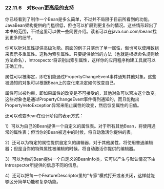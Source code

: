 ### 22.11.6　对Bean更高级的支持

你已经看到了制作一个Bean是多么简单，不过并不局限于目前所看到的功能。JavaBean架构提供的门槛很低，但也可以扩展到更复杂的情况。这些情形超出了本书的范围，不过这里可以做一些简要介绍。读者可以在java.sun.com/beans找到更多的细节。

你可以针对属性提供高级功能。前面的例子只演示了单一属性，但也可以使用数组来表示多重属性。这称为索引属性。只要提供恰当的方法（也就是根据命名规则给方法命名），Introspector将识别出索引属性，这样你的应用程序构建工具就可以正确工作。

属性可以被绑定，即它们能通过PropertyChangeEvent事件通知其他对象。这些被通知的对象可以根据Bean上的变化来决定如何改变自己。

属性可以被约束，即如果属性的改变是不可接受的，其他对象可以否决这个改变。这些对象也是通过PropertyChangeEvent事件得到通知的，而且能抛出PropertyVetoException异常来阻止属性的改变，然后恢复属性的旧值。

还可以改变Bean在设计阶段的表示方式：

1）可以为自己的Bean提供一个自定义的属性表。对于所有其他Bean，将使用通常的属性表；但当你的Bean被选中的时候，将自动激活你提供的表。

2）还可以为特定的属性提供自定义的编辑器，对于其他属性，将使用普通编辑器；但是当你的特殊属性被编辑的时候，将自动激活你提供的编辑器。

3）可以为你的Bean提供一个自定义的BeanInfo类，它可以产生与默认情况下由Introspector所提供的信息不同的信息。

4）还可以把每一个FeatureDescriptor里的“专家”模式打开或者关闭，这样就能够区分简单功能和复杂功能。